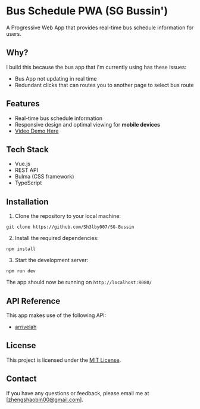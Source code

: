 # Bus Schedule PWA (SG Bussin')

A Progressive Web App that provides real-time bus schedule information for users.

## Why?

I build this because the bus app that i'm currently using has these issues:

- Bus App not updating in real time
- Redundant clicks that can routes you to another page to select bus route

## Features

- Real-time bus schedule information
- Responsive design and optimal viewing for **mobile devices**
- [Video Demo Here](https://youtube.com/shorts/fcdiq42dSrA)

## Tech Stack

- Vue.js
- REST API
- Bulma (CSS framework)
- TypeScript

## Installation

1. Clone the repository to your local machine:

```
git clone https://github.com/Sh3lby007/SG-Bussin
```

2. Install the required dependencies:

```
npm install
```

3. Start the development server:

```
npm run dev
```

The app should now be running on `http://localhost:8080/`

## API Reference

This app makes use of the following API:

- [arrivelah](https://github.com/cheeaun/arrivelah)

## License

This project is licensed under the [MIT License](https://github.com/Sh3lby007/SG-Bussin/blob/main/LICENSE).

## Contact

If you have any questions or feedback, please email me at [zhengshaobin00@gmail.com].
